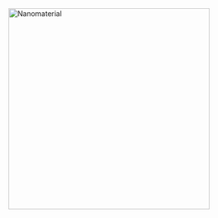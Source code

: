  <img src="https://github.com/Ayush-Kumar-45/Orchids_Ayush_Kumar_2/raw/main/experiment/images/nanomaterial.png" alt="Nanomaterial" width="400px" />
